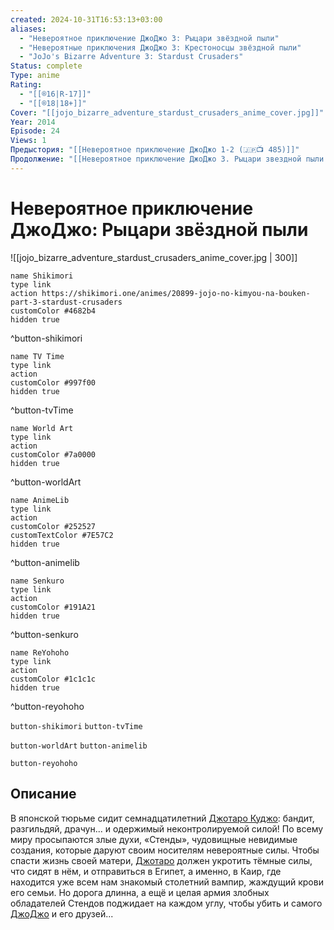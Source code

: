 ```yaml
---
created: 2024-10-31T16:53:13+03:00
aliases:
  - "Невероятное приключение ДжоДжо 3: Рыцари звёздной пыли"
  - "Невероятные приключения ДжоДжо 3: Крестоносцы звёздной пыли"
  - "JoJo's Bizarre Adventure 3: Stardust Crusaders"
Status: complete
Type: anime
Rating:
  - "[[®️16|R-17]]"
  - "[[®️18|18+]]"
Cover: "[[jojo_bizarre_adventure_stardust_crusaders_anime_cover.jpg]]"
Year: 2014
Episode: 24
Views: 1
Предыстория: "[[Невероятное приключение ДжоДжо 1-2 (🇯🇵📺 485)]]"
Продолжение: "[[Невероятное приключение ДжоДжо 3. Рыцари звездной пыли 2 (🇯🇵📺 487)]]"
---
```


# Невероятное приключение ДжоДжо: Рыцари звёздной пыли

![[jojo_bizarre_adventure_stardust_crusaders_anime_cover.jpg | 300]]

```button
name Shikimori
type link
action https://shikimori.one/animes/20899-jojo-no-kimyou-na-bouken-part-3-stardust-crusaders
customColor #4682b4
hidden true
```
^button-shikimori

```button
name TV Time
type link
action 
customColor #997f00
hidden true
```
^button-tvTime

```button
name World Art
type link
action 
customColor #7a0000
hidden true
```
^button-worldArt

```button
name AnimeLib
type link
action 
customColor #252527
customTextColor #7E57C2
hidden true
```
^button-animelib

```button
name Senkuro
type link
action 
customColor #191A21
hidden true
```
^button-senkuro

```button
name ReYohoho
type link
action 
customColor #1c1c1c
hidden true
```
^button-reyohoho



`button-shikimori` `button-tvTime`

`button-worldArt` `button-animelib`

`button-reyohoho`

## Описание

В японской тюрьме сидит семнадцатилетний [Джотаро Куджо](https://shikimori.one/characters/4003-joutarou-kuujou): бандит, разгильдяй, драчун... и одержимый неконтролируемой силой! По всему миру просыпаются злые духи, «Стенды», чудовищные невидимые создания, которые даруют своим носителям невероятные силы. Чтобы спасти жизнь своей матери, [Джотаро](https://shikimori.one/characters/4003-joutarou-kuujou) должен укротить тёмные силы, что сидят в нём, и отправиться в Египет, а именно, в Каир, где находится уже всем нам знакомый столетний вампир, жаждущий крови его семьи. Но дорога длинна, а ещё и целая армия злобных обладателей Стендов поджидает на каждом углу, чтобы убить и самого [ДжоДжо](https://shikimori.one/characters/4003-joutarou-kuujou) и его друзей...
